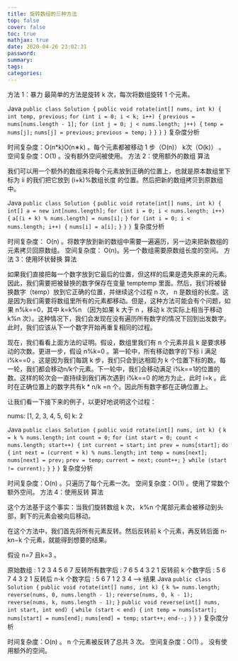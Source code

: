 ```yaml
---
title: 旋转数组的三种方法
top: false
cover: false
toc: true
mathjax: true
date: 2020-04-26 23:02:31
password:
summary:
tags:
categories:
---
```


方法 1：暴力
最简单的方法是旋转 k 次，每次将数组旋转 1 个元素。

Java
`public class Solution {`
    `public void rotate(int[] nums, int k) {`
        `int temp, previous;`
        `for (int i = 0; i < k; i++) {`
            `previous = nums[nums.length - 1];`
            `for (int j = 0; j < nums.length; j++) {`
                `temp = nums[j];`
                `nums[j] = previous;`
                `previous = temp;`
            `}`
        `}`
    `}`
`}`
复杂度分析

时间复杂度：O(n*k)O(n∗k) 。每个元素都被移动 1 步（O(n)） k次（O(k)） 。
空间复杂度：O(1) 。没有额外空间被使用。
方法 2：使用额外的数组
算法

我们可以用一个额外的数组来将每个元素放到正确的位置上，也就是原本数组里下标为 ii 的我们把它放到 (i+k)\%数组长度 的位置。然后把新的数组拷贝到原数组中。

Java
`public class Solution {`
    `public void rotate(int[] nums, int k) {`
        `int[] a = new int[nums.length];`
        `for (int i = 0; i < nums.length; i++) {`
            `a[(i + k) % nums.length] = nums[i];`
        `}`
        `for (int i = 0; i < nums.length; i++) {`
            `nums[i] = a[i];`
        `}`
    `}`
`}`
复杂度分析

时间复杂度： O(n) 。将数字放到新的数组中需要一遍遍历，另一边来把新数组的元素拷贝回原数组。
空间复杂度： O(n)。另一个数组需要原数组长度的空间。
方法 3：使用环状替换
算法

如果我们直接把每一个数字放到它最后的位置，但这样的后果是遗失原来的元素。因此，我们需要把被替换的数字保存在变量 temptemp 里面。然后，我们将被替换数字（temp）放到它正确的位置，并继续这个过程 n 次， n 是数组的长度。这是因为我们需要将数组里所有的元素都移动。但是，这种方法可能会有个问题，如果 n%k==0，其中 k=k%n （因为如果 k 大于 n ，移动 k 次实际上相当于移动 k%n 次）。这种情况下，我们会发现在没有遍历所有数字的情况下回到出发数字。此时，我们应该从下一个数字开始再重复相同的过程。

现在，我们看看上面方法的证明。假设，数组里我们有 n 个元素并且 k 是要求移动的次数。更进一步，假设 n%k=0 。第一轮中，所有移动数字的下标 i 满足 i%k==0 。这是因为我们每跳 k 步，我们只会到达相距为 k 个位置下标的数。每一轮，我们都会移动n/k个元素。下一轮中，我们会移动满足 i%k==1的位置的数。这样的轮次会一直持续到我们再次遇到 i%k==0 的地方为止，此时 i=k 。此时在正确位置上的数字共有k * n/k =n 个。因此所有数字都在正确位置上。

让我们看一下接下来的例子，以更好地说明这个过程：

nums: [1, 2, 3, 4, 5, 6]
k: 2

Java
`public class Solution {`
    `public void rotate(int[] nums, int k) {`
        `k = k % nums.length;`
        `int count = 0;`
        `for (int start = 0; count < nums.length; start++) {`
            `int current = start;`
            `int prev = nums[start];`
            `do {`
                `int next = (current + k) % nums.length;`
                `int temp = nums[next];`
                `nums[next] = prev;`
                `prev = temp;`
                `current = next;`
                `count++;`
            `} while (start != current);`
        `}`
    `}`
`}`
复杂度分析

时间复杂度：O(n) 。只遍历了每个元素一次。
空间复杂度：O(1) 。使用了常数个额外空间。
方法 4：使用反转
算法

这个方法基于这个事实：当我们旋转数组 k 次， k%n 个尾部元素会被移动到头部，剩下的元素会被向后移动。

在这个方法中，我们首先将所有元素反转。然后反转前 k 个元素，再反转后面 n-kn−k 个元素，就能得到想要的结果。

假设 n=7 且k=3 。

原始数组                  : 1 2 3 4 5 6 7
反转所有数字后             : 7 6 5 4 3 2 1
反转前 k 个数字后          : 5 6 7 4 3 2 1
反转后 n-k 个数字后        : 5 6 7 1 2 3 4 --> 结果
Java
`public class Solution {`
    `public void rotate(int[] nums, int k) {`
        `k %= nums.length;`
        `reverse(nums, 0, nums.length - 1);`
        `reverse(nums, 0, k - 1);`
        `reverse(nums, k, nums.length - 1);`
    `}`
    `public void reverse(int[] nums, int start, int end) {`
        `while (start < end) {`
            `int temp = nums[start];`
            `nums[start] = nums[end];`
            `nums[end] = temp;`
            `start++;`
            `end--;`
        `}`
    `}`
`}`
复杂度分析

时间复杂度：O(n) 。 n 个元素被反转了总共 3 次。
空间复杂度：O(1) 。 没有使用额外的空间。

